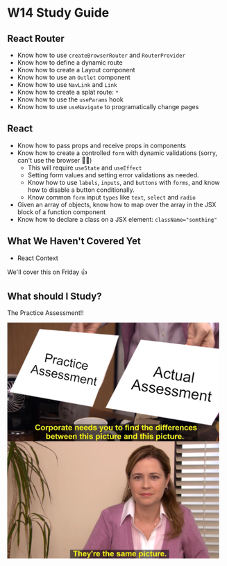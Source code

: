 # W14 Study Guide

## React Router

- Know how to use `createBrowserRouter` and `RouterProvider`
- Know how to define a dynamic route
- Know how to create a Layout component
- Know how to use an `Outlet` component
- Know how to use `NavLink` and `Link`
- Know how to create a splat route: `*`
- Know how to use the `useParams` hook
- Know how to use `useNavigate` to programatically change pages


## React

- Know how to pass props and receive props in components
- Know how to create a controlled `form` with dynamic validations (sorry, can't use the browser 🤷‍♂️)
  - This will require `useState` and `useEffect`
  - Setting form values and setting error validations as needed.
  - Know how to use `labels`, `inputs`, and `buttons` with `forms`, and know how to disable a button conditionally.
  - Know common `form` input `types` like `text`, `select` and `radio`
- Given an array of objects, know how to map over the array in the JSX block of a function component
- Know how to declare a class on a JSX element: `className="somthing"`

## What We Haven't Covered Yet
- React Context

We'll cover this on Friday 👍

## What should I Study?

The Practice Assessment!!


![alt text](image.png)

